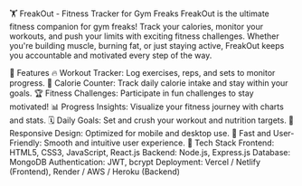 🏋️ FreakOut - Fitness Tracker for Gym Freaks
FreakOut is the ultimate fitness companion for gym freaks!
Track your calories, monitor your workouts, and push your limits with exciting fitness challenges. Whether you're building muscle, burning fat, or just staying active, FreakOut keeps you accountable and motivated every step of the way.

🌟 Features
🔥 Workout Tracker: Log exercises, reps, and sets to monitor progress.
🍎 Calorie Counter: Track daily calorie intake and stay within your goals.
🏆 Fitness Challenges: Participate in fun challenges to stay motivated!
📊 Progress Insights: Visualize your fitness journey with charts and stats.
🗓️ Daily Goals: Set and crush your workout and nutrition targets.
📱 Responsive Design: Optimized for mobile and desktop use.
🚀 Fast and User-Friendly: Smooth and intuitive user experience.
🚀 Tech Stack
Frontend: HTML5, CSS3, JavaScript, React.js
Backend: Node.js, Express.js
Database: MongoDB
Authentication: JWT, bcrypt
Deployment: Vercel / Netlify (Frontend), Render / AWS / Heroku (Backend)
